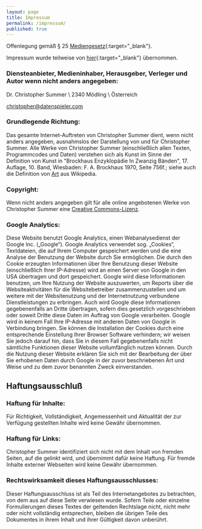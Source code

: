 ```yaml
---
layout: page
title: Impressum
permalink: /impressum/
published: true
---
```

 Offenlegung gemäß § 25 [Mediengesetz](https://www.jusline.at/Mediengesetz_(MedienG).html){:target="_blank"}.

 Impressum wurde teilweise von [hier](http://fulmek.com/imprint.shtml){:target="_blank"} übernommen.

### Diensteanbieter, Medieninhaber, Herausgeber, Verleger und Autor wenn nicht anders angegeben:

Dr. Christopher Summer \\
2340 Mödling \\
Österreich

[christopher@datenspieler.com](mailto:christopher@datenspieler.com)

### Grundlegende Richtung:

Das gesamte Internet-Auftreten von Christopher Summer dient, wenn nicht anders angegeben, ausnahmslos der Darstellung von und für Christopher Summer. Alle Werke von Christopher Summer (einschließlich allen Texten, Programmcodes und Daten) verstehen sich als Kunst im Sinne der Definition von Kunst in "Brockhaus Enzyklopädie In Zwanzig Bänden", 17. Auflage, 10. Band, Wiesbaden: F. A. Brockhaus 1970, Seite 756f.; siehe auch die Definition von [Art](https://en.wikipedia.org/wiki/Art) aus Wikipedia.

### Copyright:

Wenn nicht anders angegeben gilt für alle online angebotenen Werke von Christopher Summer eine [Creative Commons-Lizenz](http://creativecommons.org/licenses/by-nc/2.0/at/).

### Google Analytics:

Diese Website benutzt Google Analytics, einen Webanalysedienst der Google Inc. („Google“). Google Analytics verwendet sog. „Cookies“, Textdateien, die auf Ihrem Computer gespeichert werden und die eine Analyse der Benutzung der Website durch Sie ermöglichen. Die durch den Cookie erzeugten Informationen über Ihre Benutzung dieser Website (einschließlich Ihrer IP-Adresse) wird an einen Server von Google in den USA übertragen und dort gespeichert. Google wird diese Informationen benutzen, um Ihre Nutzung der Website auszuwerten, um Reports über die Websiteaktivitäten für die Websitebetreiber zusammenzustellen und um weitere mit der Websitenutzung und der Internetnutzung verbundene Dienstleistungen zu erbringen. Auch wird Google diese Informationen gegebenenfalls an Dritte übertragen, sofern dies gesetzlich vorgeschrieben oder soweit Dritte diese Daten im Auftrag von Google verarbeiten. Google wird in keinem Fall Ihre IP-Adresse mit anderen Daten von Google in Verbindung bringen. Sie können die Installation der Cookies durch eine entsprechende Einstellung Ihrer Browser Software verhindern; wir weisen Sie jedoch darauf hin, dass Sie in diesem Fall gegebenenfalls nicht sämtliche Funktionen dieser Website vollumfänglich nutzen können. Durch die Nutzung dieser Website erklären Sie sich mit der Bearbeitung der über Sie erhobenen Daten durch Google in der zuvor beschriebenen Art und Weise und zu dem zuvor benannten Zweck einverstanden.

## Haftungsausschluß

### Haftung für Inhalte:
Für Richtigkeit, Vollständigkeit, Angemessenheit und Aktualität der zur Verfügung gestellten Inhalte wird keine Gewähr übernommen.

### Haftung für Links:
Christopher Summer identifiziert sich nicht mit dem Inhalt von fremden Seiten, auf die gelinkt wird, und übernimmt dafür keine Haftung.
Für fremde Inhalte externer Webseiten wird keine Gewähr übernommen.

### Rechtswirksamkeit dieses Haftungsausschlusses:
Dieser Haftungsausschluss ist als Teil des Internetangebotes zu betrachten, von dem aus auf diese Seite verwiesen wurde. Sofern Teile oder einzelne Formulierungen dieses Textes der geltenden Rechtslage nicht, nicht mehr oder nicht vollständig entsprechen, bleiben die übrigen Teile des Dokumentes in ihrem Inhalt und ihrer Gültigkeit davon unberührt.
